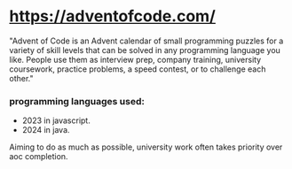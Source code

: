 # https://adventofcode.com/
"Advent of Code is an Advent calendar of small programming puzzles for a variety of skill levels that can be solved in any programming language you like. 
People use them as interview prep, company training, university coursework, practice problems, a speed contest, or to challenge each other."
### programming languages used:
- 2023 in javascript.
- 2024 in java.

Aiming to do as much as possible, university work often takes priority over aoc completion.

